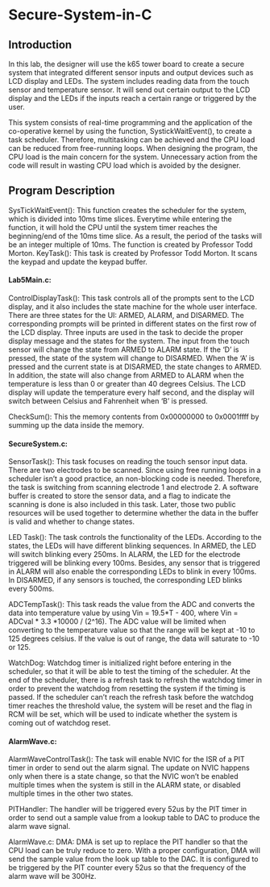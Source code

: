 # Secure-System-in-C
## Introduction
  In this lab, the designer will use the k65 tower board to create a secure system that integrated different sensor inputs and output devices such as LCD display and LEDs. The system includes reading data from the touch sensor and temperature sensor. It will send out certain output to the LCD display and the LEDs if the inputs reach a certain range or triggered by the user.  
  
  This system consists of real-time programming and the application of the co-operative kernel by using the function, SystickWaitEvent(), to create a task scheduler. Therefore, multitasking can be achieved and the CPU load can be reduced from free-running loops. When designing the program, the CPU load is the main concern for the system. Unnecessary action from the code will result in wasting CPU load which is avoided by the designer. 
## Program Description

SysTickWaitEvent():
	This function creates the scheduler for the system, which is divided into 10ms time slices. Everytime while entering the function, it will hold the CPU until the system timer reaches the beginning/end of the 10ms time slice. As a result, the period of the tasks will be an integer multiple of 10ms. The function is created by Professor Todd Morton. 
KeyTask():
  This task  is created by Professor Todd Morton. It scans the keypad and update
the keypad buffer. 

#### Lab5Main.c:
ControlDisplayTask():
  This task controls all of the prompts sent to the LCD display, and it also includes the state machine for the whole user interface. There are three states for the UI: ARMED, ALARM, and DISARMED. The corresponding prompts will be printed in different states on the first row of the LCD display. Three inputs are used in the task to decide the proper display message and the states for the system. The input from the touch sensor will change the state from ARMED to ALARM state. If the ‘D’ is pressed, the state of the system will change to DISARMED. When the ‘A’ is pressed and the current state is at DISARMED, the state changes to ARMED. In addition, the state will also change from ARMED to ALARM when the temperature is less than 0 or greater than 40 degrees Celsius. The LCD display will update the temperature every half second, and the display will switch between Celsius and Fahrenheit when ‘B’ is pressed.

CheckSum():
  This the memory contents from 0x00000000 to 0x0001ffff by summing up the data inside the memory. 

#### SecureSystem.c:

SensorTask():
	This task focuses on reading the touch sensor input data. There are two electrodes to be scanned. Since using free running loops in a scheduler isn’t a good practice, an non-blocking code is needed. Therefore, the task is switching from scanning electrode 1 and electrode 2. A software buffer is created to store the sensor data, and a flag to indicate the scanning is done is also included in this task. Later, those two public resources will be used together to determine whether the data in the buffer is valid and whether to change states. 
  
LED Task():
	The task controls the functionality of the LEDs. According to the states, the LEDs will have different blinking sequences. In ARMED, the LED will switch blinking every 250ms. In ALARM, the LED for the electrode triggered will be blinking every 100ms. Besides, any sensor that is triggered in ALARM will also enable the corresponding LEDs to blink in every 100ms. In DISARMED, if any sensors is touched, the corresponding LED blinks every 500ms. 

ADCTempTask():
  This task reads the value from the ADC and converts the data into temperature value by using Vin = 19.5*T - 400, where Vin = ADCval * 3.3 *10000 / (2^16). The ADC value will be limited when converting to the temperature value so that the range will be kept at -10 to 125 degrees celsius. If the value is out of range, the data will saturate to -10 or 125. 
  
  WatchDog: 
  Watchdog timer is initialized right before entering in the scheduler, so that it will be able to test the timing of the scheduler. At the end of the scheduler, there is a refresh task to refresh the watchdog timer in order to prevent the watchdog from resetting the system if the timing is passed. If the scheduler can’t reach the refresh task before the watchdog timer reaches the threshold value, the system will be reset and the flag in RCM will be set, which will be used to indicate whether the system is coming out of watchdog reset.

#### AlarmWave.c:
AlarmWaveControlTask():
	The task will enable NVIC for the ISR of a PIT timer in order to send out the alarm signal. The update on NVIC happens only when there is a state change, so that the NVIC won’t be enabled multiple times when the system is still in the ALARM state, or disabled multiple times in the other two states. 

PITHandler:
	The handler will be triggered every 52us by the PIT timer in order to send out a sample value from a lookup table to DAC to produce the alarm wave signal.
 
AlarmWave.c:
	DMA:
DMA is set up to replace the PIT handler so that the CPU load can be truly reduce to zero. With a proper configuration, DMA will send the sample value from the look up table to the DAC. It is configured to be triggered by the PIT counter every 52us so that the frequency of the alarm wave will be 300Hz.  
